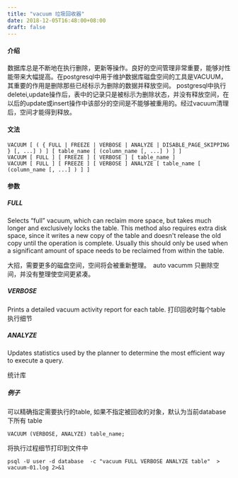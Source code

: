 ```yaml
---
title: "vacuum 垃圾回收器"
date: 2018-12-05T16:48:00+08:00
draft: false
---
```


#### 介绍

数据库总是不断地在执行删除，更新等操作。良好的空间管理非常重要，能够对性能带来大幅提高。在postgresql中用于维护数据库磁盘空间的工具是VACUUM，其重要的作用是删除那些已经标示为删除的数据并释放空间。
postgresql中执行deletei,update操作后，表中的记录只是被标示为删除状态，并没有释放空间，在以后的update或insert操作中该部分的空间是不能够被重用的。经过vacuum清理后，空间才能得到释放。

#### 文法

```
VACUUM [ ( { FULL | FREEZE | VERBOSE | ANALYZE | DISABLE_PAGE_SKIPPING } [, ...] ) ] [ table_name [ (column_name [, ...] ) ] ]
VACUUM [ FULL ] [ FREEZE ] [ VERBOSE ] [ table_name ]
VACUUM [ FULL ] [ FREEZE ] [ VERBOSE ] ANALYZE [ table_name [ (column_name [, ...] ) ] ]
```
#### 参数

##### FULL
Selects “full” vacuum, which can reclaim more space, but takes much longer and exclusively locks the table. This method also requires extra disk space, since it writes a new copy of the table and doesn't release the old copy until the operation is complete. Usually this should only be used when a significant amount of space needs to be reclaimed from within the table.

大招，需要更多的磁盘空间，空间将会被重新整理。　auto vacumm 只删除空间，并没有整理使空间更紧凑。

##### VERBOSE
Prints a detailed vacuum activity report for each table.
打印回收时每个table 执行细节

##### ANALYZE
Updates statistics used by the planner to determine the most efficient way to execute a query.

统计库

##### 例子

可以精确指定需要执行的table, 如果不指定被回收的对象，默认为当前database 下所有 table   
```
VACUUM (VERBOSE, ANALYZE) table_name;
```

将执行过程细节打印到文件中
```
psql -U user -d database  -c "vacuum FULL VERBOSE ANALYZE table"  > vacuum-01.log 2>&1
```
